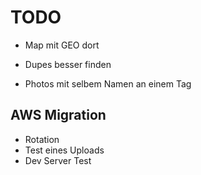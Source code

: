 # TODO

* Map mit GEO dort

* Dupes besser finden
* Photos mit selbem Namen an einem Tag

## AWS Migration

* Rotation
* Test eines Uploads
* Dev Server Test

